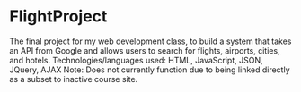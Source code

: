 # FlightProject
The final project for my web development class, to build a system that takes an API from Google and allows users to search for flights, airports, cities, and hotels.
Technologies/languages used: HTML, JavaScript, JSON, JQuery, AJAX
Note: Does not currently function due to being linked directly as a subset to inactive course site.
